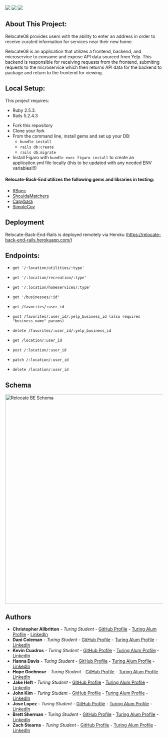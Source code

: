 ![](https://img.shields.io/badge/Rails-5.2.4-informational?style=flat&logo=<LOGO_NAME>&logoColor=white&color=2bbc8a) ![](https://img.shields.io/badge/Ruby-2.5.3-orange) ![](https://travis-ci.com/Relocate08/Relocate-Back-End-Rails.svg?branch=main)

## About This Project:

Relocate08 provides users with the ability to enter an address in order to receive curated information for services near their new home.

Relocate08 is an application that utilizes a frontend, backend, and microservice to consume and expose API data sourced from Yelp. This backend is responsible for receiving requests from the frontend, submiting requests to the microservice which then returns API data for the backend to package and return to the frontend for viewing.

## Local Setup:

This project requires:
- Ruby 2.5.3.
- Rails 5.2.4.3

* Fork this repository
* Clone your fork
* From the command line, install gems and set up your DB:
    * `bundle install`
    * `rails db:create`
    * `rails db:migrate`
* Install Figaro with `bundle exec figaro install` to create an application.yml file locally (this to be updated with any needed ENV variables!!!)

#### Relocate-Back-End utilizes the following gems and libraries in testing:

- [RSpec](https://github.com/rspec/rspec-rails)
- [ShouldaMatchers](https://github.com/thoughtbot/shoulda-matchers)
- [Capybara](https://github.com/teamcapybara/capybara)
- [SimpleCov](https://github.com/simplecov-ruby/simplecov)

## Deployment <a name="deployment"></a>

Relocate-Back-End-Rails is deployed remotely via Heroku (https://relocate-back-end-rails.herokuapp.com/)

## Endpoints:

- `get '/:location/utilities/:type'`
- `get '/:location/recreation/:type'`
- `get '/:location/homeservices/:type'`
- `get '/businesses/:id'`

- `get /favorites/:user_id`
- `post /favorites/:user_id/:yelp_business_id (also requires "business_name" params)`
- `delete /favorites/:user_id/:yelp_business_id`

- `get /location/:user_id`
- `post /:location/:user_id`
- `patch /:location/:user_id`
- `delete /location/:user_id`

## Schema <a name="schema"></a>

<img width="667" alt="Relocate BE Schema" src="https://user-images.githubusercontent.com/63476564/104670572-19ab0700-56aa-11eb-81e0-66753a68ac4d.png">


## Authors
  - **Christopher Allbritton** - *Turing Student* - [GitHub Profile](https://github.com/Callbritton) - [Turing Alum Profile](https://alumni.turing.io/alumni/christopher-allbritton) - [LinkedIn](https://www.linkedin.com/in/christopher-allbritton)
  - **Dani Coleman** - *Turing Student* - [GitHub Profile](https://github.com/dcoleman21) - [Turing Alum Profile](https://alumni.turing.io/alumni/dani-coleman) - [LinkedIn](https://www.linkedin.com/in/dcoleman-21/)
  - **Kevin Cuadros** - *Turing Student* - [GitHub Profile](https://github.com/kevxo) - [Turing Alum Profile](https://alumni.turing.io/alumni/kevin-david-cuadros) - [LinkedIn](https://www.linkedin.com/in/kevin-cuadros-2bb4551a1/)
  - **Hanna Davis** - *Turing Student* - [GitHub Profile](https://github.com/Oxalisviolacea) - [Turing Alum Profile](https://alumni.turing.io/alumni/hanna-davis) - [LinkedIn](https://www.linkedin.com/in/hanna-davis/)
  - **Hope Gochnour** - *Turing Student* - [GitHub Profile](https://github.com/hopesgit) - [Turing Alum Profile]() - [LinkedIn](https://www.linkedin.com/in/hope-gochnour-3056aa1ba/)
  - **Jake Heft** - *Turing Student* - [GitHub Profile](https://github.com/jakeheft) - [Turing Alum Profile](https://alumni.turing.io/alumni/jake-heft) - [LinkedIn](https://www.linkedin.com/in/jakeheft/)
  - **John Kim** - *Turing Student* - [GitHub Profile](https://github.com/abcdefghijohn) - [Turing Alum Profile](https://alumni.turing.io/alumni/john-kim) - [LinkedIn](https://www.linkedin.com/in/abcdefghijohn/)
  - **Jose Lopez** - *Turing Student* - [GitHub Profile](https://github.com/JoseLopez235) - [Turing Alum Profile](https://alumni.turing.io/alumni/jose-lopez) - [LinkedIn](https://www.linkedin.com/in/jose-lopez-0551a01a1/)
  - **Brett Sherman** - *Turing Student* - [GitHub Profile](https://github.com/BJSherman80) - [Turing Alum Profile](https://alumni.turing.io/alumni/brett-sherman) - [LinkedIn](https://www.linkedin.com/in/brettshermanll/)
  - **Zach Stearns** - *Turing Student* - [GitHub Profile](https://github.com/Stearnzy) - [Turing Alum Profile](https://alumni.turing.io/alumni/zach-stearns) - [LinkedIn](https://www.linkedin.com/in/zach-stearns/)
